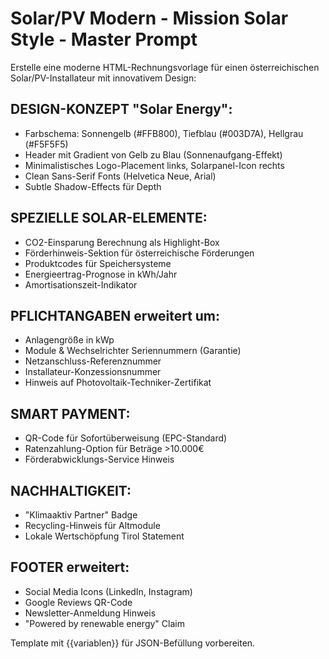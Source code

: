 # Solar/PV Modern - Mission Solar Style - Master Prompt

Erstelle eine moderne HTML-Rechnungsvorlage für einen österreichischen Solar/PV-Installateur mit innovativem Design:

## DESIGN-KONZEPT "Solar Energy":
- Farbschema: Sonnengelb (#FFB800), Tiefblau (#003D7A), Hellgrau (#F5F5F5)
- Header mit Gradient von Gelb zu Blau (Sonnenaufgang-Effekt)
- Minimalistisches Logo-Placement links, Solarpanel-Icon rechts
- Clean Sans-Serif Fonts (Helvetica Neue, Arial)
- Subtle Shadow-Effects für Depth

## SPEZIELLE SOLAR-ELEMENTE:
- CO2-Einsparung Berechnung als Highlight-Box
- Förderhinweis-Sektion für österreichische Förderungen
- Produktcodes für Speichersysteme
- Energieertrag-Prognose in kWh/Jahr
- Amortisationszeit-Indikator

## PFLICHTANGABEN erweitert um:
- Anlagengröße in kWp
- Module & Wechselrichter Seriennummern (Garantie)
- Netzanschluss-Referenznummer
- Installateur-Konzessionsnummer
- Hinweis auf Photovoltaik-Techniker-Zertifikat

## SMART PAYMENT:
- QR-Code für Sofortüberweisung (EPC-Standard)
- Ratenzahlung-Option für Beträge >10.000€
- Förderabwicklungs-Service Hinweis

## NACHHALTIGKEIT:
- "Klimaaktiv Partner" Badge
- Recycling-Hinweis für Altmodule
- Lokale Wertschöpfung Tirol Statement

## FOOTER erweitert:
- Social Media Icons (LinkedIn, Instagram)
- Google Reviews QR-Code
- Newsletter-Anmeldung Hinweis
- "Powered by renewable energy" Claim

Template mit {{variablen}} für JSON-Befüllung vorbereiten.